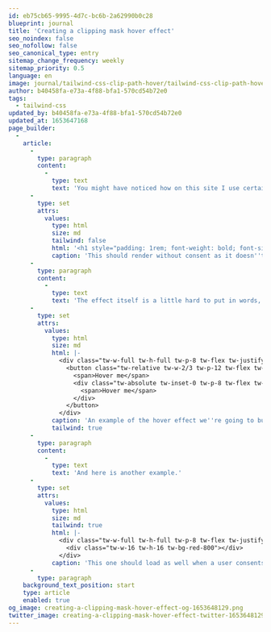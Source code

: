 ```yaml
---
id: eb75cb65-9995-4d7c-bc6b-2a62990b0c28
blueprint: journal
title: 'Creating a clipping mask hover effect'
seo_noindex: false
seo_nofollow: false
seo_canonical_type: entry
sitemap_change_frequency: weekly
sitemap_priority: 0.5
language: en
image: journal/tailwind-css-clip-path-hover/tailwind-css-clip-path-hover-effect.png
author: b40458fa-e73a-4f88-bfa1-570cd54b72e0
tags:
  - tailwind-css
updated_by: b40458fa-e73a-4f88-bfa1-570cd54b72e0
updated_at: 1653647168
page_builder:
  -
    article:
      -
        type: paragraph
        content:
          -
            type: text
            text: 'You might have noticed how on this site I use certain hover effects where an element previously invisible presents itself and its contents are in a different color. But they sort of swipe in. You can see it on blocks linking to a certain project or journal entry or when invoking the mobile navigation. In this post I''m going to show you how you can achieve this with Tailwind CSS. '
      -
        type: set
        attrs:
          values:
            type: html
            size: md
            tailwind: false
            html: '<h1 style="padding: 1rem; font-weight: bold; font-size: 2rem;" class="font-title">Non tailwind code</h1>'
            caption: 'This should render without consent as it doesn''t load in the CDN.'
      -
        type: paragraph
        content:
          -
            type: text
            text: 'The effect itself is a little hard to put in words, but when you check out this next example I''m sure you know what I mean. I''ve slowed this animation down a bit to make it a little more clear what''s actually happening.'
      -
        type: set
        attrs:
          values:
            type: html
            size: md
            html: |-
              <div class="tw-w-full tw-h-full tw-p-8 tw-flex tw-justify-center tw-items-center">
                <button class="tw-relative tw-w-2/3 tw-p-12 tw-flex tw-justify-center tw-items-cente tw-border tw-border-sky-600 tw-group tw-text-sky-600">
                  <span>Hover me</span>
                  <div class="tw-absolute tw-inset-0 tw-p-8 tw-flex tw-justify-center tw-items-center tw-flex-col tw-gap-y-8 tw-bg-sky-600 tw-text-white motion-safe:tw-transition-[clip-path] motion-safe:tw-duration-[2000ms] tw-ease-out [clip-path:circle(20%_at_120%_120%)] group-hover:[clip-path:circle(170%_at_120%_120%)]" aria-hidden="true">
                    <span>Hover me</span>
                  </div>
                </button>
              </div>
            caption: 'An example of the hover effect we''re going to build.'
            tailwind: true
      -
        type: paragraph
        content:
          -
            type: text
            text: 'And here is another example.'
      -
        type: set
        attrs:
          values:
            type: html
            size: md
            tailwind: true
            html: |-
              <div class="tw-w-full tw-h-full tw-p-8 tw-flex tw-justify-center tw-items-center">
              	<div class="tw-w-16 tw-h-16 tw-bg-red-800"></div>
              </div>
            caption: 'This one should load as well when a user consents.'
      -
        type: paragraph
    background_text_position: start
    type: article
    enabled: true
og_image: creating-a-clipping-mask-hover-effect-og-1653648129.png
twitter_image: creating-a-clipping-mask-hover-effect-twitter-1653648129.png
---
```

